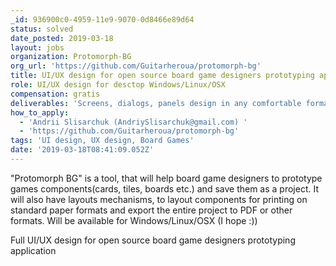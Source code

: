 ```yaml
---
_id: 936900c0-4959-11e9-9070-0d8466e89d64
status: solved
date_posted: 2019-03-18
layout: jobs
organization: Protomorph-BG
org_url: 'https://github.com/Guitarheroua/protomorph-bg'
title: UI/UX design for open source board game designers prototyping application
role: UI/UX design for desctop Windows/Linux/OSX
compensation: gratis
deliverables: 'Screens, dialogs, panels design in any comfortable format'
how_to_apply:
  - 'Andrii Slisarchuk (AndriySlisarchuk@gmail.com) '
  - 'https://github.com/Guitarheroua/protomorph-bg'
tags: 'UI design, UX design, Board Games'
date: '2019-03-18T08:41:09.052Z'
---
```

"Protomorph BG" is a tool, that will help board game designers to prototype games components(cards, tiles, boards etc.) and save them as a project. It will also have layouts mechanisms, to layout components for printing on standard paper formats and export the entire project to PDF or other formats. Will be available for Windows/Linux/OSX (I hope :))

Full UI/UX design for open source board game designers prototyping application

